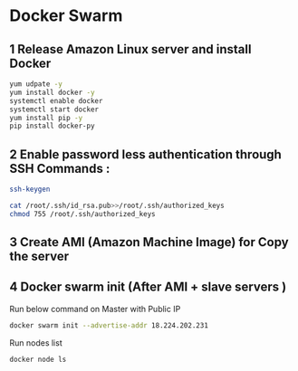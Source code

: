 # Docker Swarm

## 1 Release Amazon Linux server and install Docker

```sh
yum udpate -y
yum install docker -y
systemctl enable docker
systemctl start docker
yum install pip -y
pip install docker-py
```
## 2 Enable password less authentication through SSH Commands :
```sh
ssh-keygen
```
```sh
cat /root/.ssh/id_rsa.pub>>/root/.ssh/authorized_keys
chmod 755 /root/.ssh/authorized_keys
```

## 3 Create AMI (Amazon Machine Image) for Copy the server

## 4 Docker swarm init (After AMI + slave servers )

Run below command on Master with Public IP
```sh
docker swarm init --advertise-addr 18.224.202.231
```
Run nodes list
```sh
docker node ls
```

